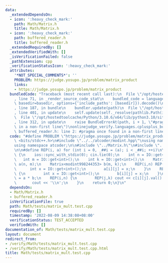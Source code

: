 ```yaml
---
data:
  _extendedDependsOn:
  - icon: ':heavy_check_mark:'
    path: Math/Matrix.h
    title: Math/Matrix.h
  - icon: ':heavy_check_mark:'
    path: buffered_reader.h
    title: buffered_reader.h
  _extendedRequiredBy: []
  _extendedVerifiedWith: []
  _isVerificationFailed: false
  _pathExtension: cpp
  _verificationStatusIcon: ':heavy_check_mark:'
  attributes:
    '*NOT_SPECIAL_COMMENTS*': ''
    PROBLEM: https://judge.yosupo.jp/problem/matrix_product
    links:
    - https://judge.yosupo.jp/problem/matrix_product
  bundledCode: "Traceback (most recent call last):\n  File \"/opt/hostedtoolcache/Python/3.10.6/x64/lib/python3.10/site-packages/onlinejudge_verify/documentation/build.py\"\
    , line 71, in _render_source_code_stat\n    bundled_code = language.bundle(stat.path,\
    \ basedir=basedir, options={'include_paths': [basedir]}).decode()\n  File \"/opt/hostedtoolcache/Python/3.10.6/x64/lib/python3.10/site-packages/onlinejudge_verify/languages/cplusplus.py\"\
    , line 187, in bundle\n    bundler.update(path)\n  File \"/opt/hostedtoolcache/Python/3.10.6/x64/lib/python3.10/site-packages/onlinejudge_verify/languages/cplusplus_bundle.py\"\
    , line 401, in update\n    self.update(self._resolve(pathlib.Path(included), included_from=path))\n\
    \  File \"/opt/hostedtoolcache/Python/3.10.6/x64/lib/python3.10/site-packages/onlinejudge_verify/languages/cplusplus_bundle.py\"\
    , line 312, in update\n    raise BundleErrorAt(path, i + 1, \"#pragma once found\
    \ in a non-first line\")\nonlinejudge_verify.languages.cplusplus_bundle.BundleErrorAt:\
    \ buffered_reader.h: line 2: #pragma once found in a non-first line\n"
  code: "#define PROBLEM \"https://judge.yosupo.jp/problem/matrix_product\"\n\n#include\
    \ <bits/stdc++.h>\n#include \"../../atcoder/modint.hpp\"\nusing namespace std;\n\
    using namespace atcoder;\n\n#include \"../Matrix.h\"\n#include \"../../buffered_reader.h\"\
    \n\n#define REP(i, a) for (int i = 0, _##i = (a); i < _##i; ++i)\n\nint32_t main()\
    \ {\n    ios::sync_with_stdio(0); cin.tie(0);\n    int n = IO::get<int>();\n \
    \   int m = IO::get<int>();\n    int k = IO::get<int>();\n    Matrix<modint998244353>\
    \ a(n, m);\n    Matrix<modint998244353> b(m, k);\n    REP(i,n) REP(j,m) {\n  \
    \      int x = IO::get<int>();\n        a[i][j] = x;\n    }\n    REP(i,m) REP(j,k)\
    \ {\n        int x = IO::get<int>();\n        b[i][j] = x;\n    }\n    auto c\
    \ = a * b;\n    REP(i,n) {\n        REP(j,k) cout << c[i][j].val() << ' ';\n \
    \       cout << '\\n';\n    }\n    return 0;\n}\n"
  dependsOn:
  - Math/Matrix.h
  - buffered_reader.h
  isVerificationFile: true
  path: Math/tests/matrix_mult.test.cpp
  requiredBy: []
  timestamp: '2022-08-09 14:38:08+08:00'
  verificationStatus: TEST_ACCEPTED
  verifiedWith: []
documentation_of: Math/tests/matrix_mult.test.cpp
layout: document
redirect_from:
- /verify/Math/tests/matrix_mult.test.cpp
- /verify/Math/tests/matrix_mult.test.cpp.html
title: Math/tests/matrix_mult.test.cpp
---
```

